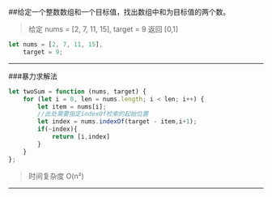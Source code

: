 
##给定一个整数数组和一个目标值，找出数组中和为目标值的两个数。
>给定 nums = [2, 7, 11, 15], target = 9
>返回 [0,1]

```javascript 1.8
let nums = [2, 7, 11, 15],
    target = 9;
```
***

###暴力求解法
```javascript 1.8
let twoSum = function (nums, target) {
    for (let i = 0, len = nums.length; i < len; i++) {
        let item = nums[i];
        //此处需要指定indexOf检索的起始位置
        let index = nums.indexOf(target - item,i+1);
        if(~index){
            return [i,index]
        }
    }
};
```
> 时间复杂度 O(n²)
***

